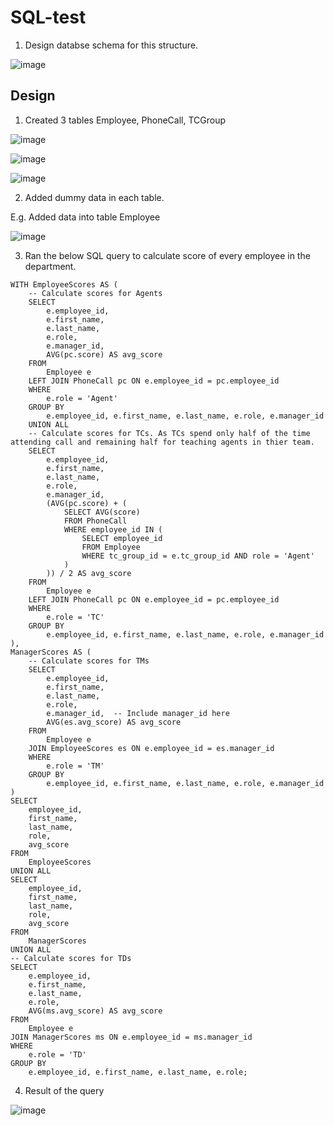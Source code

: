 # SQL-test

1. Design databse schema for this structure.

![image](https://github.com/adityadeole24/SQL-test/assets/78893669/9f8a0f0d-7b57-46de-a882-121b14fea4e2)


## Design

1. Created 3 tables Employee, PhoneCall, TCGroup

![image](https://github.com/adityadeole24/SQL-test/assets/78893669/1c7705e7-02ea-4a26-905c-9e32cfb10a36)

![image](https://github.com/adityadeole24/SQL-test/assets/78893669/ba871409-7b32-4939-a5ba-47cd7124d88c)

![image](https://github.com/adityadeole24/SQL-test/assets/78893669/36e67e2e-c891-400b-9bcf-074186757d4f)


2. Added dummy data in each table.

E.g. Added data into table Employee

![image](https://github.com/adityadeole24/SQL-test/assets/78893669/b5b3af1e-820b-4f5a-a8ed-705bc85da799)


3. Ran the below SQL query to calculate score of every employee in the department.

```
WITH EmployeeScores AS (
    -- Calculate scores for Agents
    SELECT
        e.employee_id,
        e.first_name,
        e.last_name,
        e.role,
        e.manager_id, 
        AVG(pc.score) AS avg_score
    FROM
        Employee e
    LEFT JOIN PhoneCall pc ON e.employee_id = pc.employee_id
    WHERE
        e.role = 'Agent'
    GROUP BY
        e.employee_id, e.first_name, e.last_name, e.role, e.manager_id 
    UNION ALL
    -- Calculate scores for TCs. As TCs spend only half of the time attending call and remaining half for teaching agents in thier team.
    SELECT
        e.employee_id,
        e.first_name,
        e.last_name,
        e.role,
        e.manager_id,
        (AVG(pc.score) + (
            SELECT AVG(score)
            FROM PhoneCall
            WHERE employee_id IN (
                SELECT employee_id
                FROM Employee
                WHERE tc_group_id = e.tc_group_id AND role = 'Agent'
            )
        )) / 2 AS avg_score
    FROM
        Employee e
    LEFT JOIN PhoneCall pc ON e.employee_id = pc.employee_id
    WHERE
        e.role = 'TC'
    GROUP BY
        e.employee_id, e.first_name, e.last_name, e.role, e.manager_id
),
ManagerScores AS (
    -- Calculate scores for TMs
    SELECT
        e.employee_id,
        e.first_name,
        e.last_name,
        e.role,
        e.manager_id,  -- Include manager_id here
        AVG(es.avg_score) AS avg_score
    FROM
        Employee e
    JOIN EmployeeScores es ON e.employee_id = es.manager_id
    WHERE
        e.role = 'TM'
    GROUP BY
        e.employee_id, e.first_name, e.last_name, e.role, e.manager_id  
)
SELECT
    employee_id,
    first_name,
    last_name,
    role,
    avg_score
FROM
    EmployeeScores
UNION ALL
SELECT
    employee_id,
    first_name,
    last_name,
    role,
    avg_score
FROM
    ManagerScores
UNION ALL
-- Calculate scores for TDs
SELECT
    e.employee_id,
    e.first_name,
    e.last_name,
    e.role,
    AVG(ms.avg_score) AS avg_score
FROM
    Employee e
JOIN ManagerScores ms ON e.employee_id = ms.manager_id  
WHERE
    e.role = 'TD'
GROUP BY
    e.employee_id, e.first_name, e.last_name, e.role;

```

4. Result of the query

![image](https://github.com/adityadeole24/SQL-test/assets/78893669/c2661984-d25d-4976-83ab-bdcacc58a797)





